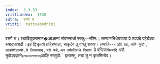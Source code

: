 ```yaml
---
index:  3.3.53
vrittiindex:  1538
sutra:  रश्मौ च
vritti:  tattvabodhini 
---
```


रश्मौ च। रथादियुक्तानाम�आआनां संयमनार्था रज्जुः--रश्मिः। तस्यामभिधेययायां प्रे उपपदे ग्रहेर्घञ्वा स्याद्भावादौ। इह द्विःकृत्वो ग्रहिरुपात्तः, सकृदेव तु वक्तुं शक्यः। तथाहि--- `उदि ग्रहः`, `समि मुष्टौ` , `आक्रौशेऽवन्योः`, `प्रे लिप्सायाम्` , `परौ यज्ञे`, `अव वर्षप्रतिबन्धे विभाषा `प्रे वणिजा`मित्यादि `परौ भुवोऽवज्ञाने` इत्यस्यानन्तरम् `आङि रुप्लुवोः ` इत्यस्तु, तथा तु न कृतमित्येव। 

